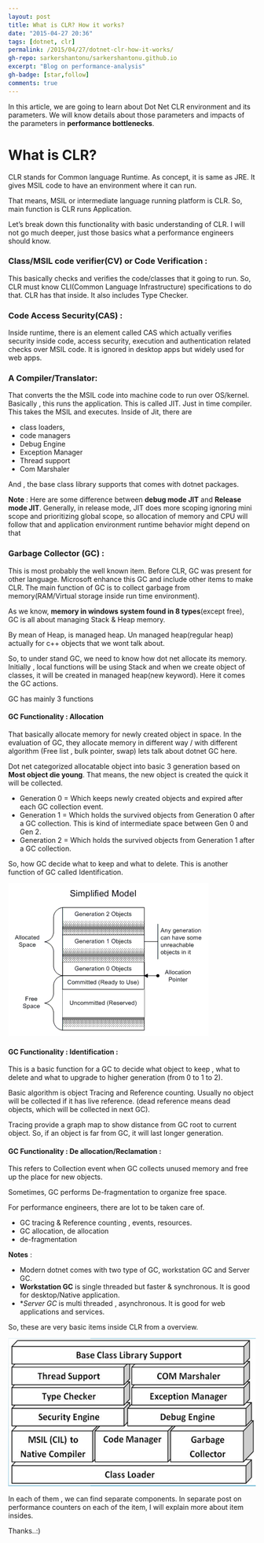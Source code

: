 ```yaml
---
layout: post
title: What is CLR? How it works? 
date: "2015-04-27 20:36"
tags: [dotnet, clr]
permalink: /2015/04/27/dotnet-clr-how-it-works/
gh-repo: sarkershantonu/sarkershantonu.github.io
excerpt: "Blog on performance-analysis"
gh-badge: [star,follow]
comments: true
---
```

In this article, we are going to learn about Dot Net CLR environment and its parameters. We will know details about those parameters and impacts of the parameters in **performance bottlenecks**.

# What is CLR?
CLR stands for Common language Runtime. As concept, it is same as JRE. It gives MSIL code to have an environment where it can run. 

That means, MSIL or intermediate language running platform is CLR. So, main function is CLR runs Application. 

Let’s break down this functionality with basic understanding of CLR. I will not go much deeper, just those basics what a performance engineers should know. 

### Class/MSIL code verifier(CV) or Code Verification : 
This basically checks and verifies the code/classes that it going to run. So, CLR must know CLI(Common Language Infrastructure) specifications to do that. CLR has that inside. It also includes Type Checker.

### Code Access Security(CAS) : 
Inside runtime, there is an element called CAS which actually verifies security inside code, access security, execution and authentication related checks over MSIL code. It is ignored in desktop apps but widely used for web apps.

### A Compiler/Translator: 
That converts the the MSIL code into machine code to run over OS/kernel. Basically , this runs the application. This is called JIT. Just in time compiler. This takes the MSIL and executes. Inside of Jit, there are
- class loaders,
- code managers
- Debug Engine
- Exception Manager
- Thread support
- Com Marshaler

And , the base class library supports that comes with dotnet packages.

**Note** : Here are some difference between **debug mode JIT** and **Release mode JIT**. Generally, in release mode, JIT does more scoping ignoring mini scope and prioritizing global scope, so allocation of memory and CPU will follow that and application environment runtime behavior might depend on that

### Garbage Collector (GC) : 
This is most probably the well known item. Before CLR, GC was present for other language. Microsoft enhance this GC and include other items to make CLR. The main function of GC is to collect garbage from memory(RAM/Virtual storage inside run time environment).

As we know, **memory in windows system found in 8 types**(except free), GC is all about managing Stack & Heap memory. 

By mean of Heap, is managed heap. Un managed heap(regular heap) actually for c++ objects that we wont talk about.

So, to under stand GC, we need to know how dot net allocate its memory. Initially , local functions will be using Stack and when we create object of classes, it will be created in managed heap(new keyword). Here it comes the GC actions.

GC has mainly 3 functions

#### GC Functionality :  Allocation  
That basically allocate memory for newly created object in space. In the evaluation of GC, they allocate memory in different way / with different algorithm (Free list , bulk pointer, swap) lets talk about dotnet GC here.

Dot net categorized allocatable object into basic 3 generation based on **Most object die young**. That means, the new object is created the quick it will be collected.
- Generation 0 = Which keeps newly created objects and expired after each GC collection event.
- Generation 1 = Which holds the survived objects from Generation 0 after a GC collection. This is kind of intermediate space between Gen 0 and Gen 2.
- Generation 2 = Which holds the survived objects from Generation 1 after a GC collection.

So, how GC decide what to keep and what to delete. This is another function of GC called Identification.

![gc-allocation](/images/dotnet/clr/gc-alocation.gif) 
 
#### GC Functionality : Identification : 
This is a basic function for a GC to decide what object to keep , what to delete and what to upgrade to higher generation (from 0 to 1 to 2). 

Basic algorithm is object Tracing and Reference counting. Usually no object will be collected if it has live reference. (dead reference means dead objects, which will be collected in next GC). 

Tracing provide a graph map to show distance from GC root to current object. So, if an object is far from GC, it will last longer generation.

#### GC Functionality : De allocation/Reclamation : 
This refers to Collection event when GC collects unused memory and free up the place for new objects. 

Sometimes, GC performs De-fragmentation to organize free space. 

For performance engineers, there are lot to be taken care of.
- GC tracing & Reference counting , events, resources.
- GC allocation, de allocation
- de-fragmentation

**Notes** : 
- Modern dotnet comes with two type of GC, workstation GC and Server GC.
- **Workstation GC** is single threaded but faster & synchronous. It is good for desktop/Native application. 
- **Server GC* is multi threaded , asynchronous. It is good for web applications and services.

So, these are very basic items inside CLR from a overview.

![clr-internals](/images/dotnet/clr/clr-internals.png) 

In each of them , we can find separate components. In separate post on performance counters on each of the item, I will explain more about item insides.

Thanks..:)